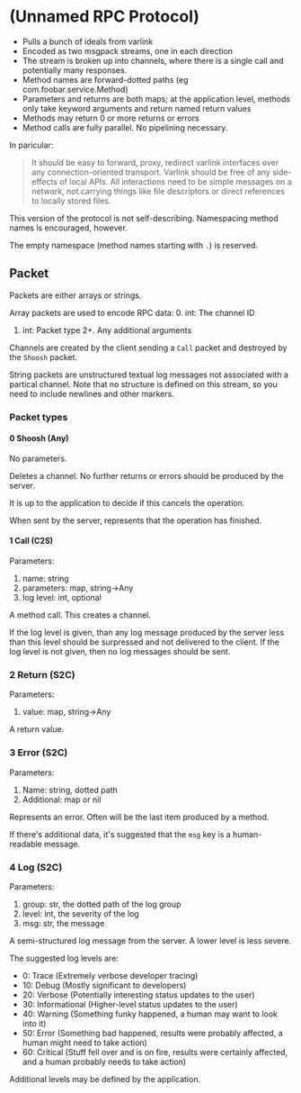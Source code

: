 (Unnamed RPC Protocol)
======================

* Pulls a bunch of ideals from varlink
* Encoded as two msgpack streams, one in each direction
* The stream is broken up into channels, where there is a single call and
potentially many responses.
* Method names are forward-dotted paths (eg com.foobar.service.Method)
* Parameters and returns are both maps; at the application level, methods only take keyword arguments and return named return values
* Methods may return 0 or more returns or errors
* Method calls are fully parallel. No pipelining necessary.

In paricular:

> It should be easy to forward, proxy, redirect varlink interfaces over any connection-oriented transport. Varlink should be free of any side-effects of local APIs. All interactions need to be simple messages on a network, not carrying things like file descriptors or direct references to locally stored files.

This version of the protocol is not self-describing. Namespacing method names is encouraged, however.

The empty namespace (method names starting with `.`) is reserved.

Packet
------

Packets are either arrays or strings.

Array packets are used to encode RPC data:
0. int: The channel ID
1. int: Packet type
2+. Any additional arguments

Channels are created by the client sending a `Call` packet and destroyed by the `Shoosh` packet.

String packets are unstructured textual log messages not associated with a partical channel. Note that no structure is defined on this stream, so you need to include newlines and other markers.

### Packet types

#### 0 Shoosh (Any)
No parameters.

Deletes a channel. No further returns or errors should be produced by the server.

It is up to the application to decide if this cancels the operation.

When sent by the server, represents that the operation has finished.

#### 1 Call (C2S)
Parameters:
1. name: string
2. parameters: map, string->Any
3. log level: int, optional

A method call. This creates a channel.

If the log level is given, than any log message produced by the server less than this level should be surpressed and not delivered to the client. If the log level is not given, then no log messages should be sent.

### 2 Return (S2C)
Parameters:
1. value: map, string->Any

A return value.

### 3 Error (S2C)
Parameters:
1. Name: string, dotted path
2. Additional: map or nil

Represents an error. Often will be the last item produced by a method.

If there's additional data, it's suggested that the `msg` key is a human-readable message.

### 4 Log (S2C)
Parameters:
1. group: str, the dotted path of the log group
2. level: int, the severity of the log
3. msg: str, the message

A semi-structured log message from the server. A lower level is less severe.

The suggested log levels are:

* 0: Trace (Extremely verbose developer tracing)
* 10: Debug (Mostly significant to developers)
* 20: Verbose (Potentially interesting status updates to the user)
* 30: Informational (Higher-level status updates to the user)
* 40: Warning (Something funky happened, a human may want to look into it)
* 50: Error (Something bad happened, results were probably affected, a human might need to take action)
* 60: Critical (Stuff fell over and is on fire, results were certainly affected, and a human probably needs to take action)

Additional levels may be defined by the application.
